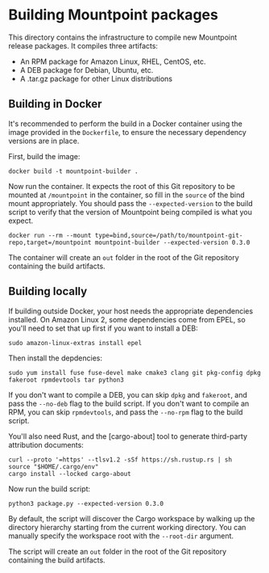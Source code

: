 # Building Mountpoint packages

This directory contains the infrastructure to compile new Mountpoint release packages. It compiles three artifacts:
* An RPM package for Amazon Linux, RHEL, CentOS, etc.
* A DEB package for Debian, Ubuntu, etc.
* A .tar.gz package for other Linux distributions

## Building in Docker

It's recommended to perform the build in a Docker container using the image provided in the `Dockerfile`,
to ensure the necessary dependency versions are in place.

First, build the image:

    docker build -t mountpoint-builder .

Now run the container. It expects the root of this Git repository to be mounted at `/mountpoint` in the container, so fill in the `source` of the bind mount appropriately.
You should pass the `--expected-version` to the build script to verify that the version of Mountpoint being compiled is what you expect.

    docker run --rm --mount type=bind,source=/path/to/mountpoint-git-repo,target=/mountpoint mountpoint-builder --expected-version 0.3.0

The container will create an `out` folder in the root of the Git repository containing the build artifacts.

## Building locally

If building outside Docker, your host needs the appropriate dependencies installed.
On Amazon Linux 2, some dependencies come from EPEL, so you'll need to set that up first if you want to install a DEB:

    sudo amazon-linux-extras install epel

Then install the depdencies:

    sudo yum install fuse fuse-devel make cmake3 clang git pkg-config dpkg fakeroot rpmdevtools tar python3

If you don't want to compile a DEB, you can skip `dpkg` and `fakeroot`, and pass the `--no-deb` flag to the build script.
If you don't want to compile an RPM, you can skip `rpmdevtools`, and pass the `--no-rpm` flag to the build script.

You'll also need Rust, and the [cargo-about] tool to generate third-party attribution documents:

    curl --proto '=https' --tlsv1.2 -sSf https://sh.rustup.rs | sh
    source "$HOME/.cargo/env"
    cargo install --locked cargo-about

Now run the build script:

    python3 package.py --expected-version 0.3.0

By default, the script will discover the Cargo workspace by walking up the directory hierarchy starting from the current working directory. You can manually specify the workspace root with the `--root-dir` argument.

The script will create an `out` folder in the root of the Git repository containing the build artifacts.
